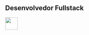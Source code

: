 ## Desenvolvedor Fullstack


<img src="https://cdn.jsdelivr.net/gh/devicons/devicon@latest/icons/html5/html5-original.svg" width="40px" height="40px" />
